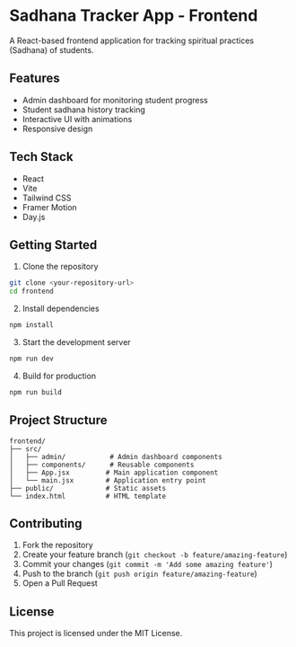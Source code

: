 # Sadhana Tracker App - Frontend

A React-based frontend application for tracking spiritual practices (Sadhana) of students.

## Features

- Admin dashboard for monitoring student progress
- Student sadhana history tracking
- Interactive UI with animations
- Responsive design

## Tech Stack

- React
- Vite
- Tailwind CSS
- Framer Motion
- Day.js

## Getting Started

1. Clone the repository
```bash
git clone <your-repository-url>
cd frontend
```

2. Install dependencies
```bash
npm install
```

3. Start the development server
```bash
npm run dev
```

4. Build for production
```bash
npm run build
```

## Project Structure

```
frontend/
├── src/
│   ├── admin/           # Admin dashboard components
│   ├── components/      # Reusable components
│   ├── App.jsx         # Main application component
│   └── main.jsx        # Application entry point
├── public/             # Static assets
└── index.html          # HTML template
```

## Contributing

1. Fork the repository
2. Create your feature branch (`git checkout -b feature/amazing-feature`)
3. Commit your changes (`git commit -m 'Add some amazing feature'`)
4. Push to the branch (`git push origin feature/amazing-feature`)
5. Open a Pull Request

## License

This project is licensed under the MIT License.
